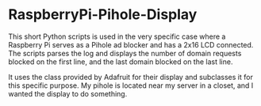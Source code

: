 # RaspberryPi-Pihole-Display
This short Python scripts is used in the very specific case where a Raspberry Pi serves as a Pihole ad blocker and has a 2x16 LCD connected. The scripts parses the log and displays the number of domain requests blocked on the first line, and the last domain blocked on the last line.

It uses the class provided by Adafruit for their display and subclasses it for this specific purpose. My pihole is located near my server in a closet, and I wanted the display to do something.
